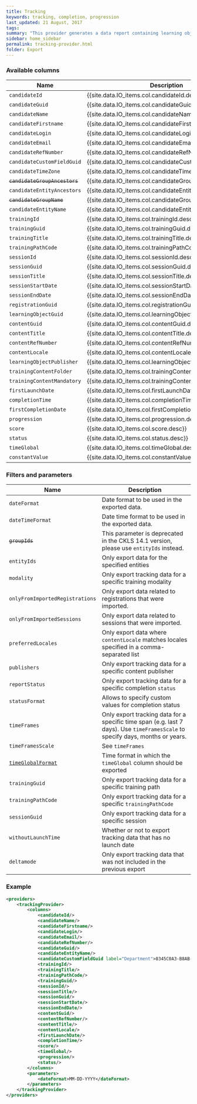 ```yaml
---
title: Tracking
keywords: tracking, completion, progression
last_updated: 21 August, 2017
tags: 
summary: "This provider generates a data report containing learning object level tracking data. The following columns for each tracking row can be included in this report."
sidebar: home_sidebar
permalink: tracking-provider.html
folder: Export
---
```


### Available columns

Name | Description
---|---
`candidateId` | {{site.data.IO_items.col.candidateId.desc}}
`candidateGuid` | {{site.data.IO_items.col.candidateGuid.desc}}
`candidateName` | {{site.data.IO_items.col.candidateName.desc}}
`candidateFirstname` | {{site.data.IO_items.col.candidateFirstname.desc}}
`candidateLogin` | {{site.data.IO_items.col.candidateLogin.desc}}
`candidateEmail` | {{site.data.IO_items.col.candidateEmail.desc}}
`candidateRefNumber` | {{site.data.IO_items.col.candidateRefNumber.desc}}
`candidateCustomFieldGuid` | {{site.data.IO_items.col.candidateCustomFieldGuid.desc}}
`candidateTimeZone` | {{site.data.IO_items.col.candidateTimeZone.desc}}
~~`candidateGroupAncestors`~~ |  {{site.data.IO_items.col.candidateGroupAncestors.desc}}
`candidateEntityAncestors` | {{site.data.IO_items.col.candidateEntityAncestors.desc}}
~~`candidateGroupName`~~ | {{site.data.IO_items.col.candidateGroupName.desc}}
`candidateEntityName` | {{site.data.IO_items.col.candidateEntityName.desc}}
`trainingId` | {{site.data.IO_items.col.trainingId.desc}}
`trainingGuid` | {{site.data.IO_items.col.trainingGuid.desc}}
`trainingTitle` | {{site.data.IO_items.col.trainingTitle.desc}}
`trainingPathCode` | {{site.data.IO_items.col.trainingPathCod.desc}}
`sessionId` | {{site.data.IO_items.col.sessionId.desc}}
`sessionGuid` | {{site.data.IO_items.col.sessionGuid.desc}}
`sessionTitle` | {{site.data.IO_items.col.sessionTitle.desc}}
`sessionStartDate` | {{site.data.IO_items.col.sessionStartDate.desc}}
`sessionEndDate` | {{site.data.IO_items.col.sessionEndDate.desc}}
`registrationGuid` | {{site.data.IO_items.col.registrationGuid.desc}}
`learningObjectGuid` | {{site.data.IO_items.col.learningObjectGuid.desc}}
`contentGuid` | {{site.data.IO_items.col.contentGuid.desc}}
`contentTitle` | {{site.data.IO_items.col.contentTitle.desc}}
`contentRefNumber` | {{site.data.IO_items.col.contentRefNumber.desc}}
`contentLocale` | {{site.data.IO_items.col.contentLocale.desc}}
`learningObjectPublisher` | {{site.data.IO_items.col.learningObjectPublisher.desc}}
`trainingContentFolder` | {{site.data.IO_items.col.trainingContentFolder.desc}}
`trainingContentMandatory` | {{site.data.IO_items.col.trainingContentMandatory.desc}}
`firstLaunchDate` | {{site.data.IO_items.col.firstLaunchDate.desc}}
`completionTime` | {{site.data.IO_items.col.completionTime.desc}}
`firstCompletionDate` | {{site.data.IO_items.col.firstCompletionDate.desc}}
`progression` | {{site.data.IO_items.col.progression.desc}}
`score` | {{site.data.IO_items.col.score.desc}}
`status` | {{site.data.IO_items.col.status.desc}}
`timeGlobal` | {{site.data.IO_items.col.timeGlobal.desc}}
`constantValue` | {{site.data.IO_items.col.constantValue.desc}}

### Filters and parameters

Name | Description
---|---
`dateFormat` | Date format to be used in the exported data.
`dateTimeFormat` | Date time format to be used in the exported data.
~~`groupIds`~~ | <i class="fa fa-exclamation-circle preference"></i> This parameter is deprecated in the CKLS 14.1 version, please use `entityIds` instead.
`entityIds` | Only export data for the specified entities
`modality`  | Only export tracking data for a specific training modality
`onlyFromImportedRegistrations` | Only export data related to registrations that were imported.
`onlyFromImportedSessions` | Only export data related to sessions that were imported.
`preferredLocales` | Only export data where `contentLocale` matches locales specified in a comma-separated list
`publishers` | Only export tracking data for a specific content publisher
`reportStatus` | Only export tracking data for a specific completion `status`
`statusFormat` | Allows to specify custom values for completion status
`timeFrames` | Only export tracking data for a specific time span (e.g. last 7 days). Use `timeFramesScale` to specify days, months or years.
`timeFramesScale` | See `timeFrames`
[`timeGlobalFormat`]({{site.data.IO_items.param.timeGlobalFormat.url}})| Time format in which the `timeGlobal` column should be exported
`trainingGuid` | Only export tracking data for a specific training path
`trainingPathCode` | Only export tracking data for a specific `trainingPathCode`
`sessionGuid` | Only export tracking data for a specific session
`withoutLaunchTime` | Whether or not to export tracking data that has no launch date
`deltamode` | Only export tracking data that was not included in the previous export

### Example

```xml
<providers>
    <trackingProvider>
		<columns>
			<candidateId/>
			<candidateName/>
			<candidateFirstname/>
			<candidateLogin/>
			<candidateEmail/>
			<candidateRefNumber/>
			<candidateGuid/>
			<candidateEntityName/>
			<candidateCustomFieldGuid label="Department">8345C0A3-B8AB-7F65-0638-39B0E1244AA8</candidateCustomFieldGuid>
			<trainingId/>
			<trainingTitle/>
			<trainingPathCode/>
			<trainingGuid/>
			<sessionId/>
			<sessionTitle/>
			<sessionGuid/>
			<sessionStartDate/>
			<sessionEndDate/>
			<contentGuid/>
			<contentRefNumber/>
			<contentTitle/>
			<contentLocale/>
			<firstLaunchDate/>
			<completionTime/>
			<score/>
			<timeGlobal/>
			<progression/>
			<status/>
		</columns>
        <parameters>
            <dateFormat>MM-DD-YYYY</dateFormat>
        </parameters>
    </trackingProvider>
</providers>
```